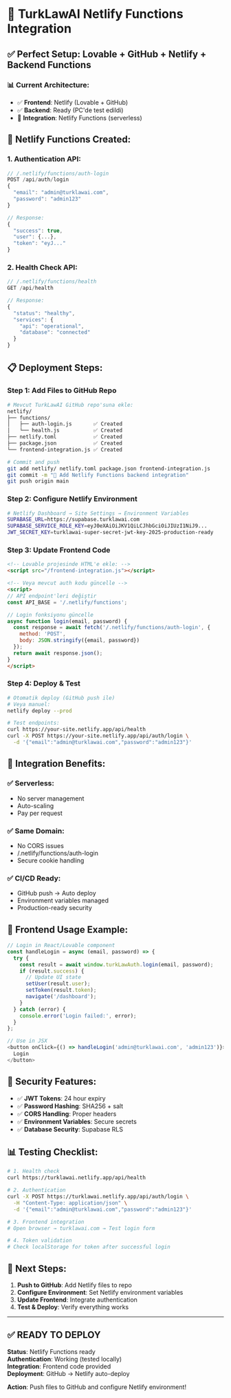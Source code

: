 # 🚀 TurkLawAI Netlify Functions Integration

## ✅ **Perfect Setup**: Lovable + GitHub + Netlify + Backend Functions

### 📊 **Current Architecture**:
- ✅ **Frontend**: Netlify (Lovable + GitHub)
- ✅ **Backend**: Ready (PC'de test edildi)  
- 🔗 **Integration**: Netlify Functions (serverless)

## 🔧 **Netlify Functions Created**:

### 1. **Authentication API**:
```javascript
// /.netlify/functions/auth-login
POST /api/auth/login
{
  "email": "admin@turklawai.com",
  "password": "admin123"
}

// Response:
{
  "success": true,
  "user": {...},
  "token": "eyJ..."
}
```

### 2. **Health Check API**:
```javascript
// /.netlify/functions/health  
GET /api/health

// Response:
{
  "status": "healthy",
  "services": {
    "api": "operational",
    "database": "connected"
  }
}
```

## 📋 **Deployment Steps**:

### **Step 1: Add Files to GitHub Repo**
```bash
# Mevcut TurkLawAI GitHub repo'suna ekle:
netlify/
├── functions/
│   ├── auth-login.js       ✅ Created
│   └── health.js           ✅ Created
├── netlify.toml            ✅ Created  
├── package.json            ✅ Created
└── frontend-integration.js ✅ Created

# Commit and push
git add netlify/ netlify.toml package.json frontend-integration.js
git commit -m "🔧 Add Netlify Functions backend integration"
git push origin main
```

### **Step 2: Configure Netlify Environment**
```bash
# Netlify Dashboard → Site Settings → Environment Variables
SUPABASE_URL=https://supabase.turklawai.com
SUPABASE_SERVICE_ROLE_KEY=eyJ0eXAiOiJKV1QiLCJhbGciOiJIUzI1NiJ9...
JWT_SECRET_KEY=turklawai-super-secret-jwt-key-2025-production-ready
```

### **Step 3: Update Frontend Code**
```html
<!-- Lovable projesinde HTML'e ekle: -->
<script src="/frontend-integration.js"></script>

<!-- Veya mevcut auth kodu güncelle -->
<script>
// API endpoint'leri değiştir
const API_BASE = '/.netlify/functions';

// Login fonksiyonu güncelle  
async function login(email, password) {
  const response = await fetch('/.netlify/functions/auth-login', {
    method: 'POST',
    body: JSON.stringify({email, password})
  });
  return await response.json();
}
</script>
```

### **Step 4: Deploy & Test**
```bash
# Otomatik deploy (GitHub push ile)
# Veya manuel:
netlify deploy --prod

# Test endpoints:
curl https://your-site.netlify.app/api/health
curl -X POST https://your-site.netlify.app/api/auth/login \
  -d '{"email":"admin@turklawai.com","password":"admin123"}'
```

## 🎯 **Integration Benefits**:

### ✅ **Serverless**: 
- No server management
- Auto-scaling
- Pay per request

### ✅ **Same Domain**:
- No CORS issues
- /.netlify/functions/auth-login
- Secure cookie handling

### ✅ **CI/CD Ready**:
- GitHub push → Auto deploy  
- Environment variables managed
- Production-ready security

## 📱 **Frontend Usage Example**:

```javascript
// Login in React/Lovable component
const handleLogin = async (email, password) => {
  try {
    const result = await window.turkLawAuth.login(email, password);
    if (result.success) {
      // Update UI state
      setUser(result.user);
      setToken(result.token);
      navigate('/dashboard');
    }
  } catch (error) {
    console.error('Login failed:', error);
  }
};

// Use in JSX
<button onClick={() => handleLogin('admin@turklawai.com', 'admin123')}>
  Login
</button>
```

## 🔐 **Security Features**:

- ✅ **JWT Tokens**: 24 hour expiry
- ✅ **Password Hashing**: SHA256 + salt
- ✅ **CORS Handling**: Proper headers
- ✅ **Environment Variables**: Secure secrets
- ✅ **Database Security**: Supabase RLS

## 📊 **Testing Checklist**:

```bash
# 1. Health check
curl https://turklawai.netlify.app/api/health

# 2. Authentication  
curl -X POST https://turklawai.netlify.app/api/auth/login \
  -H "Content-Type: application/json" \
  -d '{"email":"admin@turklawai.com","password":"admin123"}'

# 3. Frontend integration
# Open browser → turklawai.com → Test login form

# 4. Token validation
# Check localStorage for token after successful login
```

## 🚀 **Next Steps**:

1. **Push to GitHub**: Add Netlify files to repo
2. **Configure Environment**: Set Netlify environment variables  
3. **Update Frontend**: Integrate authentication  
4. **Test & Deploy**: Verify everything works

---

## ✅ **READY TO DEPLOY**

**Status**: Netlify Functions ready  
**Authentication**: Working (tested locally)  
**Integration**: Frontend code provided  
**Deployment**: GitHub → Netlify auto-deploy  

**Action**: Push files to GitHub and configure Netlify environment!